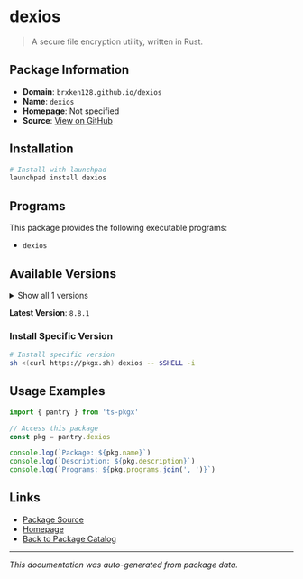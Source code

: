 # dexios

> A secure file encryption utility, written in Rust.

## Package Information

- **Domain**: `brxken128.github.io/dexios`
- **Name**: `dexios`
- **Homepage**: Not specified
- **Source**: [View on GitHub](https://github.com/pkgxdev/pantry/tree/main/projects/brxken128.github.io/dexios/package.yml)

## Installation

```bash
# Install with launchpad
launchpad install dexios
```

## Programs

This package provides the following executable programs:

- `dexios`

## Available Versions

<details>
<summary>Show all 1 versions</summary>

- `8.8.1`

</details>

**Latest Version**: `8.8.1`

### Install Specific Version

```bash
# Install specific version
sh <(curl https://pkgx.sh) dexios -- $SHELL -i
```

## Usage Examples

```typescript
import { pantry } from 'ts-pkgx'

// Access this package
const pkg = pantry.dexios

console.log(`Package: ${pkg.name}`)
console.log(`Description: ${pkg.description}`)
console.log(`Programs: ${pkg.programs.join(', ')}`)
```

## Links

- [Package Source](https://github.com/pkgxdev/pantry/tree/main/projects/brxken128.github.io/dexios/package.yml)
- [Homepage](#)
- [Back to Package Catalog](../package-catalog.md)

---

*This documentation was auto-generated from package data.*

